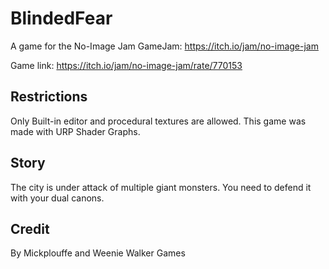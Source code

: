 # BlindedFear
A game for the No-Image Jam GameJam: https://itch.io/jam/no-image-jam

Game link: https://itch.io/jam/no-image-jam/rate/770153

## Restrictions
Only Built-in editor and procedural textures are allowed. This game was made with URP Shader Graphs.

## Story
The city is under attack of multiple giant monsters. You need to defend it with your dual canons.

## Credit
By Mickplouffe and Weenie Walker Games
